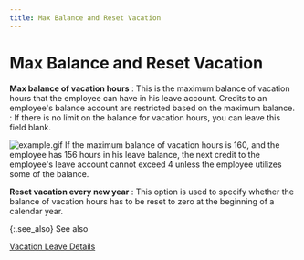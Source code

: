```yaml
---
title: Max Balance and Reset Vacation
---
```


# Max Balance and Reset Vacation


**Max balance of vacation hours**
: This is the maximum balance of vacation hours that the employee can have in his leave account. Credits to an employee's balance account are restricted based on the maximum balance.
: If there is no limit on the balance for vacation hours, you can leave this field blank.


![example.gif]({{site.prl_baseurl}}/img/example.gif)  If the maximum balance of vacation hours is 160, and the employee has 156 hours in his leave balance, the next credit to the employee's leave account cannot exceed 4 unless the employee utilizes some of the balance.


**Reset vacation every new year**
: This option is used to specify whether the balance of vacation hours has to be reset to zero at the beginning of a calendar year.


{:.see_also}
See also


[Vacation Leave Details]({{site.prl_baseurl}}/misc/vacation_leave_details_2.html)
